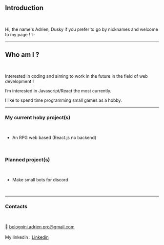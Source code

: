 


## Introduction 

<br>

Hi, the name's Adrien, Dusky if you prefer to go by nicknames and welcome to my page ! ✨


--------------------------------------------------------------------------------------------------------------------------------------------------------------------------------

## Who am I ?

<br>

Interested in coding and aiming to work in the future in the field of web development !

I’m interested in Javascript/React the most currently.

I like to spend time programming small games as a hobby.

--------------------------------------------------------------------------------------------------------------------------------------------------------------------------------

### My current hoby project(s)

<br>

- An RPG web based (React.js no backend)

<br>

### Planned project(s)

<br>

- Make small bots for discord

<br>

--------------------------------------------------------------------------------------------------------------------------------------------------------------------------------

### Contacts
<br>
 
📩 bolognini.adrien.pro@gmail.com
<br>
<br>
My linkedin : [Linkedin](https://www.linkedin.com/in/adrien-bolognini-765bba220/)

